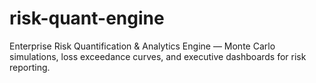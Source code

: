 # risk-quant-engine
Enterprise Risk Quantification &amp; Analytics Engine — Monte Carlo simulations, loss exceedance curves, and executive dashboards for risk reporting.

